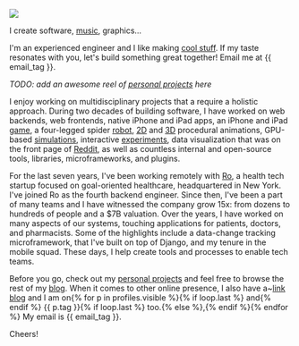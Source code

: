 ![](asset:autoportrait-2025/side-front.jpg)

I create software, [music][], graphics…

I'm an experienced engineer and I like making [cool stuff](/). If my taste resonates with you, let's build something great together! Email me at {{ email_tag }}.

*TODO: add an awesome reel of [personal projects](/) here*

I enjoy working on multidisciplinary projects that a require a holistic approach. During two decades of building software, I have worked on web backends, web frontends, native iPhone and iPad apps, an iPhone and iPad [game][], a four-legged spider [robot][], [2D][] and [3D][] procedural animations, GPU-based [simulations][], interactive [experiments][], data visualization that was on the front page of [Reddit][], as well as countless internal and open-source tools, libraries, microframeworks, and plugins.

For the last seven years, I've been working remotely with [Ro][], a health tech startup focused on goal-oriented healthcare, headquartered in New York. I've joined Ro as the fourth backend engineer. Since then, I've been a part of many teams and I have witnessed the company grow 15x: from dozens to hundreds of people and a $7B valuation. Over the years, I have worked on many aspects of our systems, touching applications for patients, doctors, and pharmacists.  Some of the highlights include a data-change tracking microframework, that I've built on top of Django, and my tenure in the mobile squad. These days, I help create tools and processes to enable tech teams.

Before you go, check out my [personal projects](/) and feel free to browse the rest of my [blog][]. When it comes to other online presence, I also have a~[link blog][] and I am on{% for p in profiles.visible %}{% if loop.last %} and{% endif %} {{ p.tag }}{% if loop.last %} too.{% else %},{% endif %}{% endfor %} My email is {{ email_tag }}.

Cheers!

  [music]: /music
  [game]: /checkers
  [robot]: /posts/its-alive
  [2D]: /posts/procedural-trees
  [3D]: /music/maladaptive
  [simulations]: /posts/tears-in-rain
  [experiments]: /posts/phototropism
  [Reddit]: https://www.reddit.com/r/dataisbeautiful/comments/33clwk/music_streaming_impact_number_of_artists_i/

  [Ro]: https://ro.co

  [blog]: /posts
  [link blog]: https://links.narf.pl/
